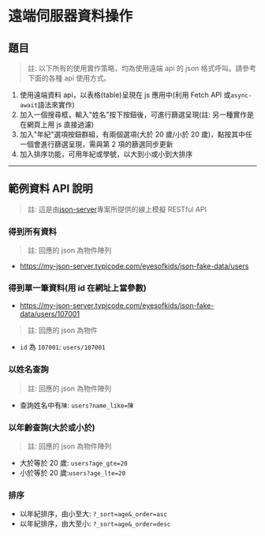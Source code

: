 # 遠端伺服器資料操作

## 題目

> 註: 以下所有的使用實作策略，均為使用遠端 api 的 json 格式呼叫。請參考下面的各種 api 使用方式。

1. 使用遠端資料 api，以表格(table)呈現在 js 應用中(利用 Fetch API 或`async-await`語法來實作)
2. 加入一個搜尋框，輸入"姓名"按下按鈕後，可進行篩選呈現(註: 另一種實作是在網頁上用 js 直接過濾)
3. 加入"年紀"選項按鈕群組，有兩個選項(大於 20 歲/小於 20 歲)，點按其中任一個會進行篩選呈現，需與第 2 項的篩選同步更新
4. 加入排序功能，可用年紀或學號，以大到小或小到大排序

---

## 範例資料 API 說明

> 註: 這是由[json-server](https://github.com/typicode/json-server)專案所提供的線上模擬 RESTful API

### 得到所有資料

> 註: 回應的 json 為物件陣列

- https://my-json-server.typicode.com/eyesofkids/json-fake-data/users

### 得到單一筆資料(用 id 在網址上當參數)

- https://my-json-server.typicode.com/eyesofkids/json-fake-data/users/107001

> 註: 回應的 json 為物件

- `id` 為 `107001`: `users/107001`

### 以姓名查詢

> 註: 回應的 json 為物件陣列

- 查詢姓名中有`陳`: `users?name_like=陳`

### 以年齡查詢(大於或小於)

> 註: 回應的 json 為物件陣列

- 大於等於 20 歲: `users?age_gte=20`
- 小於等於 20 歲:`users?age_lte=20`

### 排序

- 以年紀排序，由小至大: `?_sort=age&_order=asc`
- 以年紀排序，由大至小: `?_sort=age&_order=desc`
